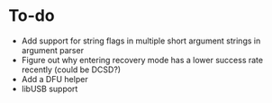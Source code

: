 # To-do

* Add support for string flags in multiple short argument strings in argument parser
* Figure out why entering recovery mode has a lower success rate recently (could be DCSD?)
* Add a DFU helper
* libUSB support